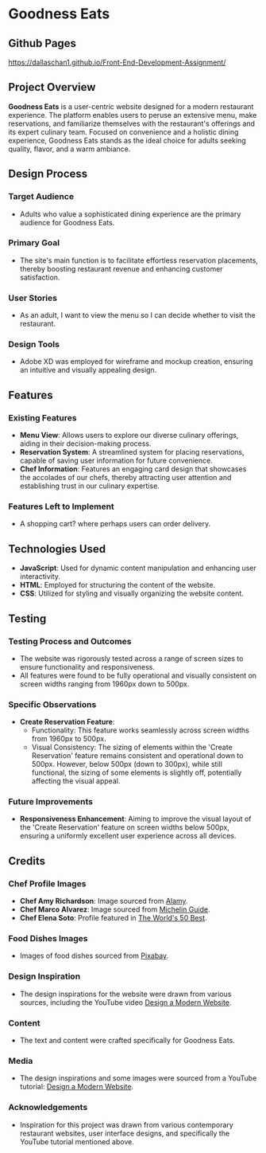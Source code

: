 # Goodness Eats

## Github Pages
https://dallaschan1.github.io/Front-End-Development-Assignment/

## Project Overview

**Goodness Eats** is a user-centric website designed for a modern restaurant experience. The platform enables users to peruse an extensive menu, make reservations, and familiarize themselves with the restaurant's offerings and its expert culinary team. Focused on convenience and a holistic dining experience, Goodness Eats stands as the ideal choice for adults seeking quality, flavor, and a warm ambiance.

## Design Process

### Target Audience
- Adults who value a sophisticated dining experience are the primary audience for Goodness Eats.

### Primary Goal
- The site's main function is to facilitate effortless reservation placements, thereby boosting restaurant revenue and enhancing customer satisfaction.

### User Stories
- As an adult, I want to view the menu so I can decide whether to visit the restaurant.

### Design Tools
- Adobe XD was employed for wireframe and mockup creation, ensuring an intuitive and visually appealing design.

## Features

### Existing Features
- **Menu View**: Allows users to explore our diverse culinary offerings, aiding in their decision-making process.
- **Reservation System**: A streamlined system for placing reservations, capable of saving user information for future convenience.
- **Chef Information**: Features an engaging card design that showcases the accolades of our chefs, thereby attracting user attention and establishing trust in our culinary expertise.

### Features Left to Implement
- A shopping cart? where perhaps users can order delivery.

## Technologies Used
- **JavaScript**: Used for dynamic content manipulation and enhancing user interactivity.
- **HTML**: Employed for structuring the content of the website.
- **CSS**: Utilized for styling and visually organizing the website content.

## Testing

### Testing Process and Outcomes
- The website was rigorously tested across a range of screen sizes to ensure functionality and responsiveness. 
- All features were found to be fully operational and visually consistent on screen widths ranging from 1960px down to 500px.

### Specific Observations
- **Create Reservation Feature**: 
  - Functionality: This feature works seamlessly across screen widths from 1960px to 500px.
  - Visual Consistency: The sizing of elements within the 'Create Reservation' feature remains consistent and operational down to 500px. However, below 500px (down to 300px), while still functional, the sizing of some elements is slightly off, potentially affecting the visual appeal.

### Future Improvements
- **Responsiveness Enhancement**: Aiming to improve the visual layout of the 'Create Reservation' feature on screen widths below 500px, ensuring a uniformly excellent user experience across all devices.



## Credits

### Chef Profile Images
- **Chef Amy Richardson**: Image sourced from [Alamy](https://www.alamy.com/stock-photo-happy-male-chef-cook-cooking-food-82592842.html).
- **Chef Marco Alvarez**: Image sourced from [Michelin Guide](https://guide.michelin.com/mo/en/article/people/female-chefs-michelin-starred-restaurants-asia-china-japan-korea-taiwan-hongkong-thailand).
- **Chef Elena Soto**: Profile featured in [The World's 50 Best](https://www.theworlds50best.com/asia/en/awards/best-female-chef.html).

### Food Dishes Images
- Images of food dishes sourced from [Pixabay](https://pixabay.com/images/search/dish/).

### Design Inspiration
- The design inspirations for the website were drawn from various sources, including the YouTube video [Design a Modern Website](https://www.youtube.com/watch?v=CjVGp5kGHxA&t=200s).


### Content
- The text and content were crafted specifically for Goodness Eats.

### Media
- The design inspirations and some images were sourced from a YouTube tutorial: [Design a Modern Website](https://www.youtube.com/watch?v=CjVGp5kGHxA&t=200s).

### Acknowledgements
- Inspiration for this project was drawn from various contemporary restaurant websites, user interface designs, and specifically the YouTube tutorial mentioned above.
